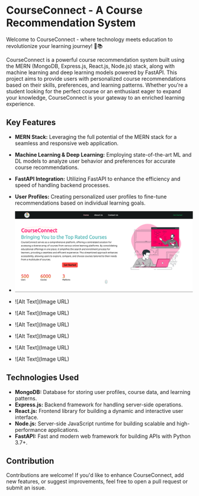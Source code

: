 # CourseConnect - A Course Recommendation System

Welcome to CourseConnect - where technology meets education to revolutionize your learning journey! 🚀📚

CourseConnect is a powerful course recommendation system built using the MERN (MongoDB, Express.js, React.js, Node.js) stack, along with machine learning and deep learning models powered by FastAPI. This project aims to provide users with personalized course recommendations based on their skills, preferences, and learning patterns. Whether you're a student looking for the perfect course or an enthusiast eager to expand your knowledge, CourseConnect is your gateway to an enriched learning experience.

## Key Features
- **MERN Stack:** Leveraging the full potential of the MERN stack for a seamless and responsive web application.
- **Machine Learning & Deep Learning:** Employing state-of-the-art ML and DL models to analyze user behavior and preferences for accurate course recommendations.
- **FastAPI Integration:** Utilizing FastAPI to enhance the efficiency and speed of handling backend processes.
- **User Profiles:** Creating personalized user profiles to fine-tune recommendations based on individual learning goals.

- ![Alt Text](https://github.com/rishikeshbiradar/CourseConnect/blob/main/WEBSITE%20IMAGES/cc1.png)
- ![Alt Text](Image URL)
- ![Alt Text](Image URL)
- ![Alt Text](Image URL)
- ![Alt Text](Image URL)
- ![Alt Text](Image URL)
- ![Alt Text](Image URL)








## Technologies Used
- **MongoDB:** Database for storing user profiles, course data, and learning patterns.
- **Express.js:** Backend framework for handling server-side operations.
- **React.js:** Frontend library for building a dynamic and interactive user interface.
- **Node.js:** Server-side JavaScript runtime for building scalable and high-performance applications.
- **FastAPI:** Fast and modern web framework for building APIs with Python 3.7+.

## Contribution
Contributions are welcome! If you'd like to enhance CourseConnect, add new features, or suggest improvements, feel free to open a pull request or submit an issue.
